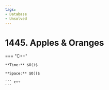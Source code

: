 ```yaml
---
tags:
- Database
- Unsolved
---
```



# 1445. Apples & Oranges

=== "C++"

    **Time:** $O()$

    **Space:** $O()$

    ``` c++
    ```